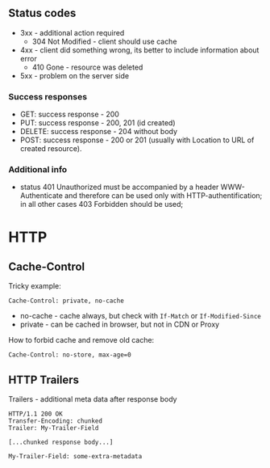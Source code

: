 ## Status codes
- 3хх - additional action required
    - 304 Not Modified - client should use cache
- 4xx - client did something wrong, its better to include information about error
    - 410 Gone - resource was deleted
- 5xx - problem on the server side

### Success responses
- GET: success response - 200
- PUT: success response - 200, 201 (id created)
- DELETE: success response - 204 without body
- POST: success response - 200 or 201 (usually with Location to URL of created resource).

### Additional info
- status 401 Unauthorized must be accompanied by a header WWW-Authenticate and therefore can be used only with HTTP-authentification; in all other cases 403 Forbidden should be used;

# HTTP
## Cache-Control
Tricky example:
```http
Cache-Control: private, no-cache
```

- no-cache - cache always, but check with `If-Match` or `If-Modified-Since`
- private - can be cached in browser, but not in CDN or Proxy

How to forbid cache and remove old cache:

```http
Cache-Control: no-store, max-age=0
```

## HTTP Trailers

Trailers - additional meta data after response body

```http
HTTP/1.1 200 OK
Transfer-Encoding: chunked
Trailer: My-Trailer-Field

[...chunked response body...]

My-Trailer-Field: some-extra-metadata
```
